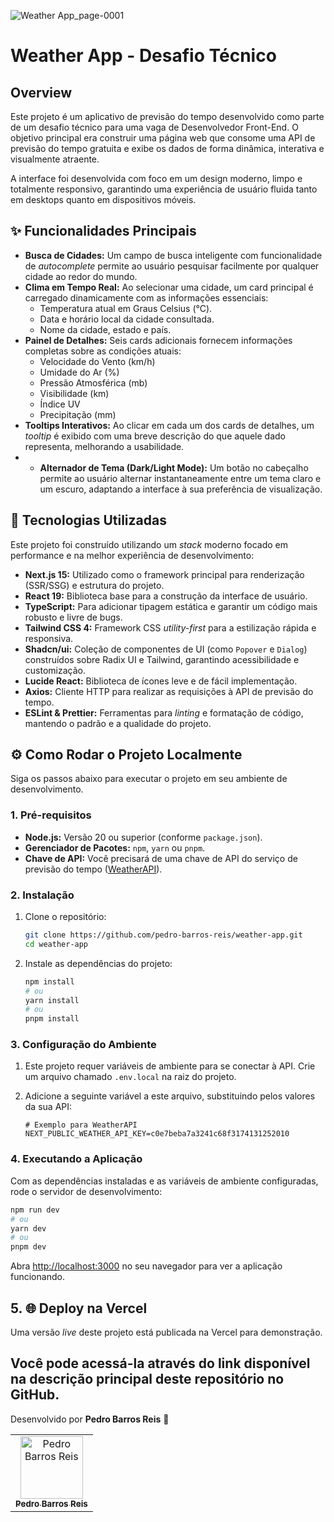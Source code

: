 ![Weather App_page-0001](https://github.com/user-attachments/assets/91efe226-4394-439f-9792-d7ffbf3b5e9b)


# Weather App - Desafio Técnico

## Overview

Este projeto é um aplicativo de previsão do tempo desenvolvido como parte de um desafio técnico para uma vaga de Desenvolvedor Front-End. O objetivo principal era construir uma página web que consome uma API de previsão do tempo gratuita e exibe os dados de forma dinâmica, interativa e visualmente atraente.

A interface foi desenvolvida com foco em um design moderno, limpo e totalmente responsivo, garantindo uma experiência de usuário fluida tanto em desktops quanto em dispositivos móveis.

## ✨ Funcionalidades Principais

  * **Busca de Cidades:** Um campo de busca inteligente com funcionalidade de *autocomplete* permite ao usuário pesquisar facilmente por qualquer cidade ao redor do mundo.
  * **Clima em Tempo Real:** Ao selecionar uma cidade, um card principal é carregado dinamicamente com as informações essenciais:
      * Temperatura atual em Graus Celsius (°C).
      * Data e horário local da cidade consultada.
      * Nome da cidade, estado e país.
  * **Painel de Detalhes:** Seis cards adicionais fornecem informações completas sobre as condições atuais:
      * Velocidade do Vento (km/h)
      * Umidade do Ar (%)
      * Pressão Atmosférica (mb)
      * Visibilidade (km)
      * Índice UV
      * Precipitação (mm)
  * **Tooltips Interativos:** Ao clicar em cada um dos cards de detalhes, um *tooltip* é exibido com uma breve descrição do que aquele dado representa, melhorando a usabilidade.
  * * **Alternador de Tema (Dark/Light Mode):** Um botão no cabeçalho permite ao usuário alternar instantaneamente entre um tema claro e um escuro, adaptando a interface à sua preferência de visualização.

## 🚀 Tecnologias Utilizadas

Este projeto foi construído utilizando um *stack* moderno focado em performance e na melhor experiência de desenvolvimento:

  * **Next.js 15:** Utilizado como o framework principal para renderização (SSR/SSG) e estrutura do projeto.
  * **React 19:** Biblioteca base para a construção da interface de usuário.
  * **TypeScript:** Para adicionar tipagem estática e garantir um código mais robusto e livre de bugs.
  * **Tailwind CSS 4:** Framework CSS *utility-first* para a estilização rápida e responsiva.
  * **Shadcn/ui:** Coleção de componentes de UI (como `Popover` e `Dialog`) construídos sobre Radix UI e Tailwind, garantindo acessibilidade e customização.
  * **Lucide React:** Biblioteca de ícones leve e de fácil implementação.
  * **Axios:** Cliente HTTP para realizar as requisições à API de previsão do tempo.
  * **ESLint & Prettier:** Ferramentas para *linting* e formatação de código, mantendo o padrão e a qualidade do projeto.

## ⚙️ Como Rodar o Projeto Localmente

Siga os passos abaixo para executar o projeto em seu ambiente de desenvolvimento.

### 1\. Pré-requisitos

  * **Node.js:** Versão 20 ou superior (conforme `package.json`).
  * **Gerenciador de Pacotes:** `npm`, `yarn` ou `pnpm`.
  * **Chave de API:** Você precisará de uma chave de API do serviço de previsão do tempo ([WeatherAPI](httpsa://www.weatherapi.com/)).

### 2\. Instalação

1.  Clone o repositório:

    ```bash
    git clone https://github.com/pedro-barros-reis/weather-app.git
    cd weather-app
    ```

2.  Instale as dependências do projeto:

    ```bash
    npm install
    # ou
    yarn install
    # ou
    pnpm install
    ```

### 3\. Configuração do Ambiente

1.  Este projeto requer variáveis de ambiente para se conectar à API. Crie um arquivo chamado `.env.local` na raiz do projeto.

2.  Adicione a seguinte variável a este arquivo, substituindo pelos valores da sua API:

    ```env
    # Exemplo para WeatherAPI
    NEXT_PUBLIC_WEATHER_API_KEY=c0e7beba7a3241c68f3174131252010
    ```

### 4\. Executando a Aplicação

Com as dependências instaladas e as variáveis de ambiente configuradas, rode o servidor de desenvolvimento:

```bash
npm run dev
# ou
yarn dev
# ou
pnpm dev
```

Abra [http://localhost:3000](http://localhost:3000) no seu navegador para ver a aplicação funcionando.


## 5\. 🌐 Deploy na Vercel

Uma versão *live* deste projeto está publicada na Vercel para demonstração.

Você pode acessá-la através do link disponível na descrição principal deste repositório no GitHub.
-----

Desenvolvido por **Pedro Barros Reis** 👋
<table>
  <tr>
    <td align="center">
      <a href="#">
        <img src="https://avatars.githubusercontent.com/u/93685196?v=4" width="100px;" alt="Pedro Barros Reis"/><br>
        <sub>
          <b>Pedro Barros Reis</b>
        </sub>
      </a>
    </td>
  </tr>
</table>
